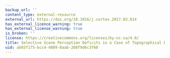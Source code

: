 ```yaml
---
backup_url: ''
content_type: external-resource
external_url: https://doi.org/10.1016/j.cortex.2017.03.014
has_external_licence_warning: true
has_external_license_warning: true
is_broken: ''
license: https://creativecommons.org/licenses/by-nc-sa/4.0/
title: Selective Scene Perception Deficits in a Case of Topographical Disorientation
uid: ab03f175-bcc4-4809-8aab-268f9d6c3f60
---
```

